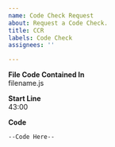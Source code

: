 ```yaml
---
name: Code Check Request
about: Request a Code Check.
title: CCR
labels: Code Check
assignees: ''

---
```


**File Code Contained In**  
filename.js

**Start Line**  
43:00

**Code**
```
--Code Here--
```
